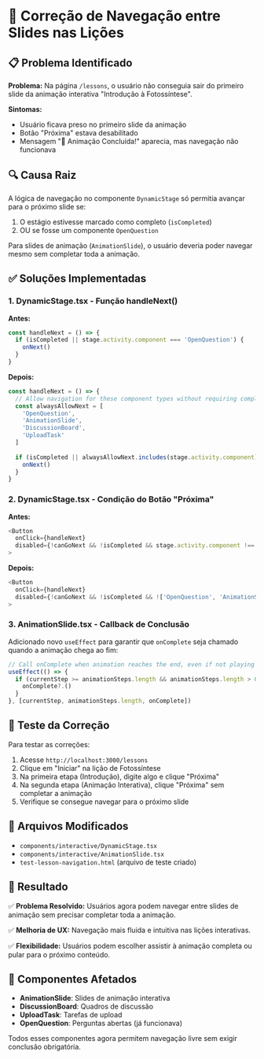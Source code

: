 # 🔧 Correção de Navegação entre Slides nas Lições

## 📋 Problema Identificado

**Problema:** Na página `/lessons`, o usuário não conseguia sair do primeiro slide da animação interativa "Introdução à Fotossíntese".

**Sintomas:**
- Usuário ficava preso no primeiro slide da animação
- Botão "Próxima" estava desabilitado
- Mensagem "🎉 Animação Concluída!" aparecia, mas navegação não funcionava

## 🔍 Causa Raiz

A lógica de navegação no componente `DynamicStage` só permitia avançar para o próximo slide se:
1. O estágio estivesse marcado como completo (`isCompleted`)
2. OU se fosse um componente `OpenQuestion`

Para slides de animação (`AnimationSlide`), o usuário deveria poder navegar mesmo sem completar toda a animação.

## ✅ Soluções Implementadas

### 1. DynamicStage.tsx - Função handleNext()

**Antes:**
```typescript
const handleNext = () => {
  if (isCompleted || stage.activity.component === 'OpenQuestion') {
    onNext()
  }
}
```

**Depois:**
```typescript
const handleNext = () => {
  // Allow navigation for these component types without requiring completion
  const alwaysAllowNext = [
    'OpenQuestion',
    'AnimationSlide',
    'DiscussionBoard',
    'UploadTask'
  ]
  
  if (isCompleted || alwaysAllowNext.includes(stage.activity.component)) {
    onNext()
  }
}
```

### 2. DynamicStage.tsx - Condição do Botão "Próxima"

**Antes:**
```typescript
<Button
  onClick={handleNext}
  disabled={!canGoNext && !isCompleted && stage.activity.component !== 'OpenQuestion'}
>
```

**Depois:**
```typescript
<Button
  onClick={handleNext}
  disabled={!canGoNext && !isCompleted && !['OpenQuestion', 'AnimationSlide', 'DiscussionBoard', 'UploadTask'].includes(stage.activity.component)}
>
```

### 3. AnimationSlide.tsx - Callback de Conclusão

Adicionado novo `useEffect` para garantir que `onComplete` seja chamado quando a animação chega ao fim:

```typescript
// Call onComplete when animation reaches the end, even if not playing
useEffect(() => {
  if (currentStep >= animationSteps.length && animationSteps.length > 0) {
    onComplete?.()
  }
}, [currentStep, animationSteps.length, onComplete])
```

## 🧪 Teste da Correção

Para testar as correções:

1. Acesse `http://localhost:3000/lessons`
2. Clique em "Iniciar" na lição de Fotossíntese
3. Na primeira etapa (Introdução), digite algo e clique "Próxima"
4. Na segunda etapa (Animação Interativa), clique "Próxima" sem completar a animação
5. Verifique se consegue navegar para o próximo slide

## 📁 Arquivos Modificados

- `components/interactive/DynamicStage.tsx`
- `components/interactive/AnimationSlide.tsx`
- `test-lesson-navigation.html` (arquivo de teste criado)

## 🎯 Resultado

✅ **Problema Resolvido:** Usuários agora podem navegar entre slides de animação sem precisar completar toda a animação.

✅ **Melhoria de UX:** Navegação mais fluida e intuitiva nas lições interativas.

✅ **Flexibilidade:** Usuários podem escolher assistir à animação completa ou pular para o próximo conteúdo.

## 🔄 Componentes Afetados

- **AnimationSlide**: Slides de animação interativa
- **DiscussionBoard**: Quadros de discussão
- **UploadTask**: Tarefas de upload
- **OpenQuestion**: Perguntas abertas (já funcionava)

Todos esses componentes agora permitem navegação livre sem exigir conclusão obrigatória.
